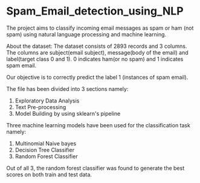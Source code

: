 # Spam_Email_detection_using_NLP
The project aims to classify incoming email messages as spam or ham (not spam) using natural language processing and machine learning.

About the dataset:
The dataset consists of 2893 records and 3 columns.
The columns are subject(email subject), message(body of the email) and label(target class 0 and 1). 0 indicates ham(or no spam) and 1 indicates spam email. 

Our objective is to correctly predict the label 1 (instances of spam email).

The file has been divided into 3 sections namely:
1. Exploratory Data Analysis
2. Text Pre-processing
3. Model Building by using sklearn's pipeline

Three machine learning models have been used for the classification task namely:
1. Multinomial Naive bayes
2. Decision Tree Classifier
3. Random Forest Classifier

Out of all 3, the random forest classifier was found to generate the best scores on both train and test data.
